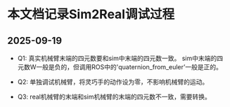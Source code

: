 # 本文档记录Sim2Real调试过程

## 2025-09-19
- Q1: 真实机械臂末端的四元数要和sim中末端的四元数一致。
sim中末端的四元数W一般是负的，但调用ROS中的'quaternion_from_euler’一般是正的。

- Q2: 单独调试机械臂，将灵巧手的动作设为零，不影响机械臂的运动。

- Q3: real机械臂的末端和sim机械臂的末端的四元数不一致，需要转换。